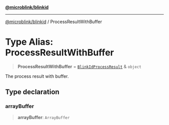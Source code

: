 [**@microblink/blinkid**](../README.md)

***

[@microblink/blinkid](../README.md) / ProcessResultWithBuffer

# Type Alias: ProcessResultWithBuffer

> **ProcessResultWithBuffer** = [`BlinkIdProcessResult`](BlinkIdProcessResult.md) & `object`

The process result with buffer.

## Type declaration

### arrayBuffer

> **arrayBuffer**: `ArrayBuffer`
